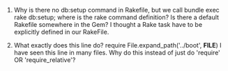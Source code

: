 1. Why is there no db:setup command in Rakefile, but we call bundle exec rake db:setup; where is the rake command definition? Is there a default Rakefile somewhere in the Gem? I thought a Rake task have to be explicitly defined
in our RakeFile.

2. What exactly does this line do? require File.expand_path('../boot', __FILE__)
I have seen this line in many files. Why do this instead of just do 'require' OR 'require_relative'?
